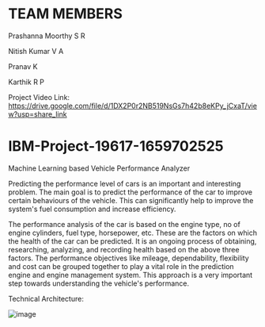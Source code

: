 
# TEAM MEMBERS

Prashanna Moorthy S R

Nitish Kumar V A

Pranav K

Karthik R P

Project Video Link:
https://drive.google.com/file/d/1DX2P0r2NB519NsGs7h42b8eKPy_jCxaT/view?usp=share_link

# IBM-Project-19617-1659702525
Machine Learning based Vehicle Performance Analyzer

Predicting the performance level of cars is an important and interesting problem. The main goal is to predict the performance of the car to improve certain behaviours of the vehicle. This can significantly help to improve the system's fuel consumption and increase efficiency.

The performance analysis of the car is based on the engine type, no of engine cylinders, fuel type, horsepower, etc. These are the factors on which the health of the car can be predicted. It is an ongoing process of obtaining, researching, analyzing, and recording health based on the above three factors. The performance objectives like mileage, dependability, flexibility and cost can be grouped together to play a vital role in the prediction engine and engine management system. This approach is a very important step towards understanding the vehicle's performance.

Technical Architecture:


![image](https://user-images.githubusercontent.com/88783952/200159996-7cb312a1-0abe-44b6-8760-d802e6517ea9.png)


